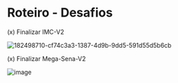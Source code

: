 Roteiro - Desafios
===================
(x) Finalizar IMC-V2

![182498710-cf74c3a3-1387-4d9b-9dd5-591d55d5b6cb](https://user-images.githubusercontent.com/105472842/182498975-eb7bc1f0-bbdd-4280-b107-d875c47aa2f9.png)


(x) Finalizar Mega-Sena-V2

![image](https://user-images.githubusercontent.com/105472842/182501632-a90bf719-b925-459a-9e25-1c3a5a4b1540.png)


